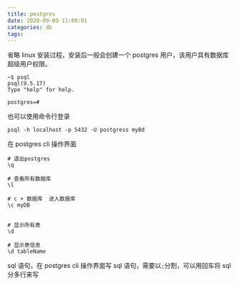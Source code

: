 ```yaml
---
title: postgres
date: 2020-09-09 11:09:01
categories: db
tags:
---
```


省略 linux 安装过程，安装后一般会创建一个 postgres 用户，该用户具有数据库超级用户权限。

```shell
~$ psql
psql(9.5.17)
Type "help" for help.

postgres=#
```

也可以使用命令行登录

```shell
psql -h localhost -p 5432 -U postgress myBd
```

在 postgres cli 操作界面

```shell
# 退出postgres
\q

# 查看所有数据库
\l

# c + 数据库  进入数据库
\c myDB


# 显示所有表
\d

# 显示表信息
\d tableName
```

sql 语句，在 postgres cli 操作界面写 sql 语句，需要以`;`分割，可以用回车将 sql 分多行来写
